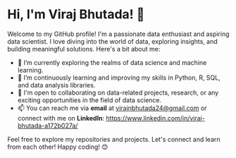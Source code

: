 # Hi, I'm Viraj Bhutada! 👋

Welcome to my GitHub profile! I'm a passionate data enthusiast and aspiring data scientist. I love diving into the world of data, exploring insights, and building meaningful solutions. Here's a bit about me:

- 🔭 I’m currently exploring the realms of data science and machine learning.
- 🌱 I’m continuously learning and improving my skills in Python, R, SQL, and data analysis libraries.
- 💼 I'm open to collaborating on data-related projects, research, or any exciting opportunities in the field of data science.
- 📫 You can reach me via **email** at virajnbhutada24@gmail.com or
     connect with me on **LinkedIn**: https://www.linkedin.com/in/viraj-bhutada-a172b027a/

Feel free to explore my repositories and projects. Let's connect and learn from each other! Happy coding! 😊
